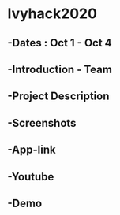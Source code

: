 # Ivyhack2020
-Dates :  Oct 1 - Oct 4
---
-Introduction - Team 
---
-Project Description
---
-Screenshots
---
-App-link
---
-Youtube
---
-Demo
---

